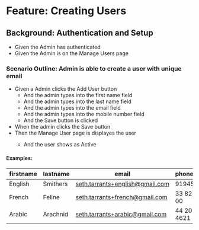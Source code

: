 # Feature: Creating Users

## Background: Authentication and Setup
* Given the Admin has authenticated
* Given the Admin is on the Manage Users page

### Scenario Outline: Admin is able to create a user with unique email
* Given a Admin clicks the Add User button
  * And the admin types <firstname> into the first name field
  * And the admin types <lastname> into the last name field
  * And the admin types <email> into the email field
  * And the admin types <phonenumber> into the mobile number field
  * And the Save button is clicked
* When the admin clicks the Save button
* Then the Manage User page is displayes the user <firstname> <lastname> <email> <phonenumber>
  * And the user shows as Active 

#### Examples:

  | firstname | lastname | email | phonenumber |
  | ----- | --- | ---- | ---- |
  | English | Smithers | seth.tarrants+english@gmail.com | 9194573589 |
  | French | Feline | seth.tarrants+french@gmail.com | 33 825 30 05 00 |
  | Arabic | Arachnid | seth.tarrants+arabic@gmail.com | 44 20 3026 4621 |